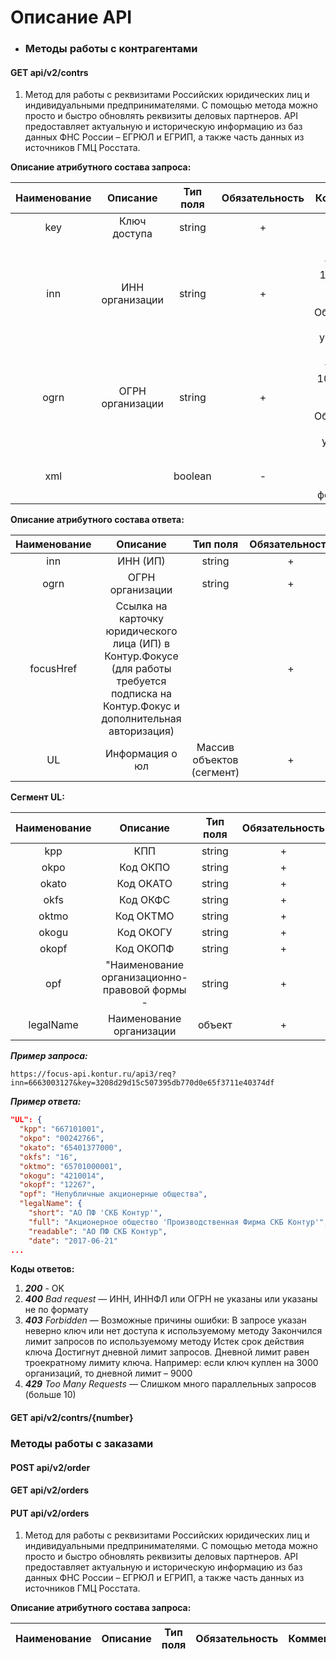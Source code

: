 #  Описание API 

* ### Методы работы с контрагентами

#### GET api/v2/contrs

1. Метод для работы с реквизитами Российских юридических лиц и индивидуальными предпринимателями. С помощью метода можно просто и быстро обновлять реквизиты деловых партнеров. API предоставляет актуальную и историческую информацию из баз данных ФНС России – ЕГРЮЛ и ЕГРИП, а также часть данных из источников ГМЦ Росстата.


**Описание атрибутного состава запроса:**

| **Наименование** |   **Описание**   | **Тип поля** | **Обязательность** |                                **Комментарий**                                 |
| :--------------: | :--------------: | :----------: | :----------------: | :----------------------------------------------------------------------------: |
|       key        |   Ключ доступа   |    string    |         +          |                                                                                |
|       inn        | ИНН организации  |    string    |         +          | (можно указать до 100 ИНН-ов через запятую). Обязательный, если не указан ОГРН |
|       ogrn       | ОГРН организации |    string    |         +          | (можно указать до 100 ОГРН-ов через запятую). Обязательный, если не указан ИНН |
|       xml        |                  |   boolean    |         -          |                       Для получения ответа в формате XML                       |

**Описание атрибутного состава ответа:**

| **Наименование** |                                                              **Описание**                                                              |       **Тип поля**        | **Обязательность** | **Комментарий** |
| :--------------: | :------------------------------------------------------------------------------------------------------------------------------------: | :-----------------------: | :----------------: | :-------------: |
|       inn        |                                                                ИНН (ИП)                                                                |          string           |         +          |                 |
|       ogrn       |                                                            ОГРН организации                                                            |          string           |         +          |                 |
|    focusHref     | Ссылка на карточку юридического лица (ИП) в Контур.Фокусе (для работы требуется подписка на Контур.Фокус и дополнительная авторизация) |                           |         +          |                 |
|        UL        |                                                            Информация о юл                                                             | Массив объектов (сегмент) |         +          |                 |

**Сегмент UL:**

| **Наименование** |                 **Описание**                  | **Тип поля** | **Обязательность** | **Комментарий** |
| :--------------: | :-------------------------------------------: | :----------: | :----------------: | :-------------: |
|       kpp        |                      КПП                      |    string    |         +          |                 |
|       okpo       |                   Код ОКПО                    |    string    |         +          |                 |
|      okato       |                   Код ОКАТО                   |    string    |         +          |                 |
|       okfs       |                   Код ОКФС                    |    string    |         +          |                 |
|      oktmo       |                   Код ОКТМО                   |    string    |         +          |                 |
|      okogu       |                   Код ОКОГУ                   |    string    |         +          |                 |
|      okopf       |                   Код ОКОПФ                   |    string    |         +          |                 |
|       opf        | "Наименование организационно-правовой формы - |    string    |         +          |                 |
|    legalName     |           Наименование организации            |    объект    |         +          |                 |

**_Пример запроса:_**

    https://focus-api.kontur.ru/api3/req?inn=6663003127&key=3208d29d15c507395db770d0e65f3711e40374df

**_Пример ответа:_**

```json
"UL": {
  "kpp": "667101001",
  "okpo": "00242766",
  "okato": "65401377000",
  "okfs": "16",
  "oktmo": "65701000001",
  "okogu": "4210014",
  "okopf": "12267",
  "opf": "Непубличные акционерные общества",
  "legalName": {
    "short": "АО ПФ 'СКБ Контур'",
    "full": "Акционерное общество 'Производственная Фирма СКБ Контур'",
    "readable": "АО ПФ СКБ Контур",
    "date": "2017-06-21"
...
```

**Коды ответов:**

1. **_200_** - OK
2. **_400_** _Bad request_ — ИНН, ИННФЛ или ОГРН не указаны или указаны не по формату
3. **_403_** _Forbidden_ — Возможные причины ошибки:
   В запросе указан неверно ключ или нет доступа к используемому методу
   Закончился лимит запросов по используемому методу
   Истек срок действия ключа
   Достигнут дневной лимит запросов. Дневной лимит равен троекратному лимиту ключа. Например: если ключ куплен на 3000 организаций, то дневной лимит – 9000
4. **_429_** _Too Many Requests_ — Слишком много параллельных запросов (больше 10)

#### GET api/v2/contrs/{number}

###  Методы работы с заказами

#### POST api/v2/order
#### GET api/v2/orders
#### PUT api/v2/orders
1. Метод для работы с реквизитами Российских юридических лиц и индивидуальными предпринимателями. С помощью метода можно просто и быстро обновлять реквизиты деловых партнеров. API предоставляет актуальную и историческую информацию из баз данных ФНС России – ЕГРЮЛ и ЕГРИП, а также часть данных из источников ГМЦ Росстата.


**Описание атрибутного состава запроса:**

| **Наименование** |   **Описание**   | **Тип поля** | **Обязательность** |                                **Комментарий**                                 |
| :--------------: | :--------------: | :----------: | :----------------: | :----------------------------------------------------------------------------: |
